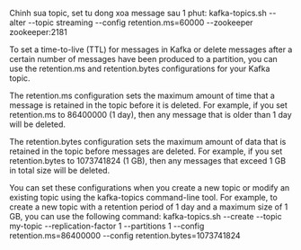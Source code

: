 Chinh sua topic, set tu dong xoa message sau 1 phut: kafka-topics.sh --alter --topic streaming --config retention.ms=60000 --zookeeper zookeeper:2181


To set a time-to-live (TTL) for messages in Kafka or delete messages after a certain number of messages have been produced to a partition, you can use the retention.ms and retention.bytes configurations for your Kafka topic.

The retention.ms configuration sets the maximum amount of time that a message is retained in the topic before it is deleted. For example, if you set retention.ms to 86400000 (1 day), then any message that is older than 1 day will be deleted.

The retention.bytes configuration sets the maximum amount of data that is retained in the topic before messages are deleted. For example, if you set retention.bytes to 1073741824 (1 GB), then any messages that exceed 1 GB in total size will be deleted.

You can set these configurations when you create a new topic or modify an existing topic using the kafka-topics command-line tool. For example, to create a new topic with a retention period of 1 day and a maximum size of 1 GB, you can use the following command:
kafka-topics.sh --create --topic my-topic --replication-factor 1 --partitions 1 --config retention.ms=86400000 --config retention.bytes=1073741824
